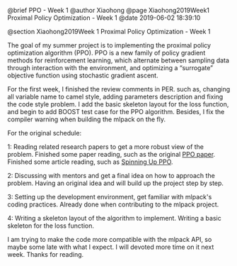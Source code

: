 @brief PPO - Week 1
@author Xiaohong
@page Xiaohong2019Week1 Proximal Policy Optimization - Week 1
@date 2019-06-02 18:39:10

@section Xiaohong2019Week 1 Proximal Policy Optimization - Week 1

The goal of my summer project is to implementing the proximal policy
optimization algorithm (PPO). PPO is a new family of policy gradient
methods for reinforcement learning, which alternate between sampling
data through interaction with the environment, and optimizing a
“surrogate” objective function using stochastic gradient ascent.

For the first week, I finished the review comments in PER. such as,
changing all variable name to camel style, adding parameters description
and fixing the code style problem. I add the basic skeleton layout for
the loss function, and begin to add BOOST test case for the PPO
algorithm. Besides, I fix the compiler warning when building the mlpack
on the fly.

For the original schedule:

1: Reading related research papers to get a more robust view of the problem.
    Finished some paper reading, such as the original [PPO paper](https://arxiv.org/pdf/1707.06347.pdf).
    Finished some article reading, such as [Spinning Up PPO](https://spinningup.openai.com/en/latest/algorithms/ppo.html#references).

2: Discussing with mentors and get a final idea on how to approach the problem.
    Having an original idea and will build up the project step by step.

3: Setting up the development environment, get familiar with mlpack's coding practices.
    Already done when contributing to the mlpack project.

4: Writing a skeleton layout of the algorithm to implement.
    Writing a basic skeleton for the loss function.

I am trying to make the code more compatible with the mlpack API, so
maybe some late with what I expect. I will devoted more time on it next week.
Thanks for reading.
